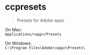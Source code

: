 # ccpresets
> Presets for Adobe apps

On Mac:  
`Applications/<app>/Presets`

On Windows:  
`C:\Program Files\Adobe\<app>\Presets\`
